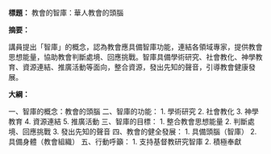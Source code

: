 **標題：** 教會的智庫：華人教會的頭腦

**摘要：**

講員提出「智庫」的概念，認為教會應具備智庫功能，連結各領域專家，提供教會思想能量，協助教會判斷處境、回應挑戰。智庫具備學術研究、社會教化、神學教育、資源連結、推廣活動等面向，整合資源，發出先知的聲音，引導教會健康發展。

**大綱：**

一、智庫的概念：教會的頭腦
二、智庫的功能：
    1. 學術研究
    2. 社會教化
    3. 神學教育
    4. 資源連結
    5. 推廣活動
三、智庫的目標：
    1. 整合教會思想能量
    2. 判斷處境、回應挑戰
    3. 發出先知的聲音
四、教會的健全發展：
    1. 具備頭腦（智庫）
    2. 具備身體（教會組織）
五、行動呼籲：
    1. 支持基督教研究智庫
    2. 積極奉獻